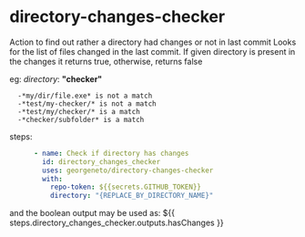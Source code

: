 # directory-changes-checker

Action to find out rather a directory had changes or not in last commit
Looks for the list of files changed in the last commit. If given directory is present in the changes it returns true, otherwise, returns false

eg: *directory*: **"checker"**

      -*my/dir/file.exe* is not a match
      -*test/my-checker/* is not a match
      -*test/my/checker/* is a match
      -*checker/subfolder* is a match



steps:
```yaml
      - name: Check if directory has changes
        id: directory_changes_checker
        uses: georgeneto/directory-changes-checker
        with:
          repo-token: ${{secrets.GITHUB_TOKEN}}
          directory: "{REPLACE_BY_DIRECTORY_NAME}"
```          
          
and the boolean output may be used as:
${{ steps.directory_changes_checker.outputs.hasChanges }} 

